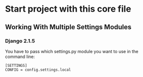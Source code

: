 # Start project with this core file

## Working With Multiple Settings Modules

### Django 2.1.5

You have to pass which settings.py module you want to use in the command line:
```
[SETTINGS]
CONFIG = config.settings.local
```